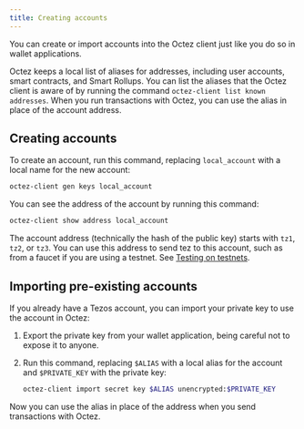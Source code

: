 ```yaml
---
title: Creating accounts
---
```


You can create or import accounts into the Octez client just like you do so in wallet applications.

Octez keeps a local list of aliases for addresses, including user accounts, smart contracts, and Smart Rollups.
You can list the aliases that the Octez client is aware of by running the command `octez-client list known addresses`.
When you run transactions with Octez, you can use the alias in place of the account address.

## Creating accounts

To create an account, run this command, replacing `local_account` with a local name for the new account:

```bash
octez-client gen keys local_account
```

You can see the address of the account by running this command:

```bash
octez-client show address local_account
```

The account address (technically the hash of the public key) starts with `tz1`, `tz2`, or `tz3`.
You can use this address to send tez to this account, such as from a faucet if you are using a testnet.
See [Testing on testnets](/developing/testnets).

<!-- TODO
## Importing pregenerated accounts

Some testnets provide accounts that anyone can access.
You can use these accounts for tasks such as local tests and automated tests, but be aware that their private keys are publicly available and anyone can use them.

TODO info about Alice and Bob and how to import them -->

## Importing pre-existing accounts

If you already have a Tezos account, you can import your private key to use the account in Octez:

1. Export the private key from your wallet application, being careful not to expose it to anyone.

1. Run this command, replacing `$ALIAS` with a local alias for the account and `$PRIVATE_KEY` with the private key:

   ```bash
   octez-client import secret key $ALIAS unencrypted:$PRIVATE_KEY
   ```

Now you can use the alias in place of the address when you send transactions with Octez.
